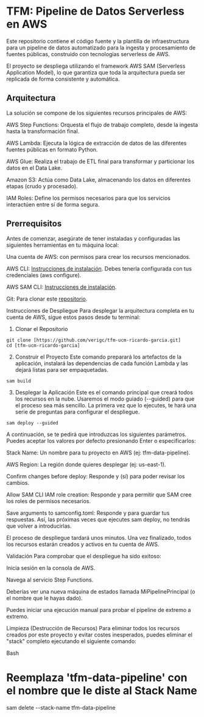 # TFM: Pipeline de Datos Serverless en AWS
Este repositorio contiene el código fuente y la plantilla de infraestructura para un pipeline de datos automatizado para la ingesta y procesamiento de fuentes públicas, construido con tecnologías serverless de AWS.

El proyecto se despliega utilizando el framework AWS SAM (Serverless Application Model), lo que garantiza que toda la arquitectura pueda ser replicada de forma consistente y automática.

## Arquitectura
La solución se compone de los siguientes recursos principales de AWS:

AWS Step Functions: Orquesta el flujo de trabajo completo, desde la ingesta hasta la transformación final.

AWS Lambda: Ejecuta la lógica de extracción de datos de las diferentes fuentes públicas en formato Python.

AWS Glue: Realiza el trabajo de ETL final para transformar y particionar los datos en el Data Lake.

Amazon S3: Actúa como Data Lake, almacenando los datos en diferentes etapas (crudo y procesado).

IAM Roles: Define los permisos necesarios para que los servicios interactúen entre sí de forma segura.

## Prerrequisitos
Antes de comenzar, asegúrate de tener instaladas y configuradas las siguientes herramientas en tu máquina local:

Una cuenta de AWS: con permisos para crear los recursos mencionados.

AWS CLI: [Instrucciones de instalación](https://docs.aws.amazon.com/cli/latest/userguide/cli-chap-install.html). Debes tenerla configurada con tus credenciales (aws configure).

AWS SAM CLI: [Instrucciones de instalación](https://docs.aws.amazon.com/serverless-application-model/latest/developerguide/serverless-sam-cli-install.html).

Git: Para clonar este [repositorio](https://github.com).

Instrucciones de Despliegue
Para desplegar la arquitectura completa en tu cuenta de AWS, sigue estos pasos desde tu terminal:

1. Clonar el Repositorio

```
git clone [https://github.com/verigc/tfm-ucm-ricardo-garcia.git]  
cd [tfm-ucm-ricardo-garcia]
```

2. Construir el Proyecto
Este comando preparará los artefactos de la aplicación, instalará las dependencias de cada función Lambda y las dejará listas para ser empaquetadas.
```
sam build  
```
3. Desplegar la Aplicación
Este es el comando principal que creará todos los recursos en la nube. Usaremos el modo guiado (--guided) para que el proceso sea más sencillo. La primera vez que lo ejecutes, te hará una serie de preguntas para configurar el despliegue.

```
sam deploy --guided  
```
A continuación, se te pedirá que introduzcas los siguientes parámetros. Puedes aceptar los valores por defecto presionando Enter o especificarlos:

Stack Name: Un nombre para tu proyecto en AWS (ej: tfm-data-pipeline).

AWS Region: La región donde quieres desplegar (ej: us-east-1).

Confirm changes before deploy: Responde y (sí) para poder revisar los cambios.

Allow SAM CLI IAM role creation: Responde y para permitir que SAM cree los roles de permisos necesarios.

Save arguments to samconfig.toml: Responde y para guardar tus respuestas. Así, las próximas veces que ejecutes sam deploy, no tendrás que volver a introducirlas.

El proceso de despliegue tardará unos minutos. Una vez finalizado, todos los recursos estarán creados y activos en tu cuenta de AWS.

Validación
Para comprobar que el despliegue ha sido exitoso:

Inicia sesión en la consola de AWS.

Navega al servicio Step Functions.

Deberías ver una nueva máquina de estados llamada MiPipelinePrincipal (o el nombre que le hayas dado).

Puedes iniciar una ejecución manual para probar el pipeline de extremo a extremo.

Limpieza (Destrucción de Recursos)
Para eliminar todos los recursos creados por este proyecto y evitar costes inesperados, puedes eliminar el "stack" completo ejecutando el siguiente comando:

Bash

# Reemplaza 'tfm-data-pipeline' con el nombre que le diste al Stack Name
sam delete --stack-name tfm-data-pipeline